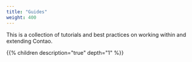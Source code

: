 ```yaml
---
title: "Guides"
weight: 400
---
```



This is a collection of tutorials and best practices on working within and extending 
Contao.

{{% children description="true" depth="1" %}}
